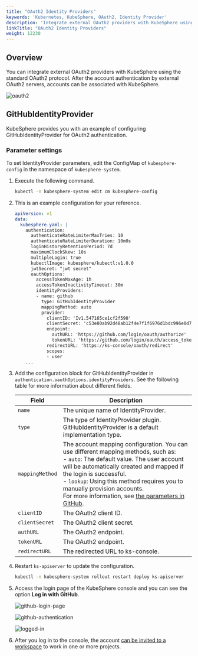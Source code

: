 ```yaml
---
title: "OAuth2 Identity Providers"
keywords: 'Kubernetes, KubeSphere, OAuth2, Identity Provider'
description: 'Integrate external OAuth2 providers with KubeSphere using the standard OAuth2 protocol.'
linkTitle: "OAuth2 Identity Providers"
weight: 12230
---
```


## Overview

You can integrate external OAuth2 providers with KubeSphere using the standard OAuth2 protocol. After the account authentication by external OAuth2 servers, accounts can be associated with KubeSphere. 

![oauth2](/images/docs/access-control-and-account-management/oauth2-identity-provider/oauth2.svg)

## GitHubIdentityProvider

KubeSphere provides you with an example of configuring GitHubIdentityProvider for OAuth2 authentication.

### Parameter settings

To set IdentityProvider parameters, edit the ConfigMap of `kubesphere-config` in the namespace of `kubesphere-system`.

1. Execute the following command.

   ```bash
   kubectl -n kubesphere-system edit cm kubesphere-config
   ```

2. This is an example configuration for your reference.

   ```yaml
   apiVersion: v1
   data:
     kubesphere.yaml: |
       authentication:
         authenticateRateLimiterMaxTries: 10
         authenticateRateLimiterDuration: 10m0s
         loginHistoryRetentionPeriod: 7d
         maximumClockSkew: 10s
         multipleLogin: true
         kubectlImage: kubesphere/kubectl:v1.0.0
         jwtSecret: "jwt secret"
         oauthOptions:
           accessTokenMaxAge: 1h
           accessTokenInactivityTimeout: 30m
           identityProviders:
           - name: github
             type: GitHubIdentityProvider
             mappingMethod: auto
             provider:
               clientID: 'Iv1.547165ce1cf2f590'
               clientSecret: 'c53e80ab92d48ab12f4e7f1f6976d1bdc996e0d7'
               endpoint:
                 authURL: 'https://github.com/login/oauth/authorize'
                 tokenURL: 'https://github.com/login/oauth/access_token'
               redirectURL: 'https://ks-console/oauth/redirect'
               scopes:
               - user
       ...
   ```

3. Add the configuration block for GitHubIdentityProvider in `authentication.oauthOptions.identityProviders`. See the following table for more information about different fields.

   | Field           | Description                                                  |
   | --------------- | ------------------------------------------------------------ |
   | `name`          | The unique name of IdentityProvider.                         |
   | `type`          | The type of IdentityProvider plugin. GitHubIdentityProvider is a default implementation type. |
   | `mappingMethod` | The account mapping configuration. You can use different mapping methods, such as:<br/>- `auto`: The default value. The user account will be automatically created and mapped if the login is successful. <br/>- `lookup`: Using this method requires you to manually provision accounts. <br/>For more information, see [the parameters in GitHub](https://github.com/kubesphere/kubesphere/blob/master/pkg/apiserver/authentication/oauth/oauth_options.go#L37-L44). |
   | `clientID`      | The OAuth2 client ID.                                        |
   | `clientSecret`  | The OAuth2 client secret.                                    |
   | `authURL`       | The OAuth2 endpoint.                                         |
   | `tokenURL`      | The OAuth2 endpoint.                                         |
   | `redirectURL`   | The redirected URL to ks-console.                            |

4. Restart `ks-apiserver` to update the configuration.

   ```bash
   kubectl -n kubesphere-system rollout restart deploy ks-apiserver
   ```

5. Access the login page of the KubeSphere console and you can see the option **Log in with GitHub**.

   ![github-login-page](/images/docs/access-control-and-account-management/oauth2-identity-provider/github-login-page.png)

   ![github-authentication](/images/docs/access-control-and-account-management/oauth2-identity-provider/github-authentication.jpg)

   ![logged-in](/images/docs/access-control-and-account-management/oauth2-identity-provider/logged-in.png)

6. After you log in to the console, the account [can be invited to a workspace](../../workspace-administration/role-and-member-management/) to work in one or more projects.